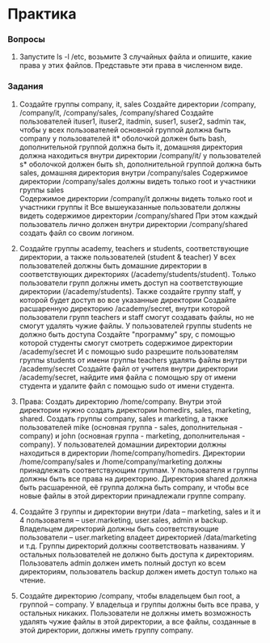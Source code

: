 # Практика

### Вопросы

1. Запустите ls -l /etc, возьмите 3 случайных файла и опишите, какие права у этих файлов. Представьте эти права в численном виде. 

### Задания

1. Создайте группы company, it, sales
Создайте директории /company, /company/it, /company/sales, /company/shared
Создайте пользователей ituser1, ituser2, itadmin, suser1, suser2, sadmin так, чтобы
у всех пользователей основной группой должна быть company
у пользователей it* оболочкой должен быть bash, дополнительной группой должна быть it, домашняя директория должна находиться внутри директории /company/it/
у пользователей s* оболочкой должен быть sh, дополнительной группой должна быть sales, домашняя директория внутри /company/sales
Содержимое директории /company/sales должны видеть только root и участники группы sales  
Содержимое директории /company/it должны видеть только root и участники группы it
Все вышеуказанные пользователи должны видеть содержимое директории /company/shared
При этом каждый пользователь лично должен внутри директории /company/shared создать файл со своим логином.  

2. Создайте группы academy, teachers и students, соответствующие директории, а также пользователей (student & teacher)
У всех пользователей должны быть домашние директории в соответствующих директориях (/academy/students/student). Только пользователи групп должны иметь доступ на соответствующие директории (/academy/students). 
Также создайте группу staff, у которой будет доступ во все указанные директории
Создайте расшаренную директорию /academy/secret, внутри которой пользователи групп teachers и staff смогут создавать файлы, но не смогут удалять чужие файлы. У пользователей группы students не должно быть доступа
Создайте "программу" spy, с помощью которой студенты смогут смотреть содержимое директории /academy/secret
И с помощью sudo разрешите пользователям группы students от имени группы teachers удалять файлы внутри /academy/secret
Создайте файл от учителя внутри директории /academy/secret, найдите имя файла с помощью spy от имени студента и удалите файл с помощью sudo от имени студента.

3. Права: Создать директорию /home/company. Внутри этой директории нужно создать директории homedirs, sales, marketing, shared. Создать группы company, sales и marketing, а также пользователей mike (основная группа - sales, дополнительная - company) и john (основная группа - marketing, дополнительная - company). У пользователей домашнии директории должны находиться в директории /home/company/homedirs. Директории /home/company/sales и /home/company/marketing должны принадлежать соответствующим группам. У пользователя и группы должны быть все права на директорию. Директория shared должна быть расшаренной, её группа должна быть company, и чтобы все новые файлы в этой директории принадлежали группе company.

1. Создайте 3 группы и директории внутри /data – marketing, sales и it и 4 пользователя – user.marketing, user.sales, admin и backup. Владельцем директорий должны быть соответствующие пользователи – user.marketing владеет директорией /data/marketing и т.д. Группы директорий должны соответствовать названиям. У остальных пользователей не должно быть доступа к директориям. Пользователь admin должен иметь полный доступ ко всем директориям, пользователь backup должен иметь доступ только на чтение.

2. Создайте директорию /company, чтобы владельцем был root, а группой – company. У владельца и группы должны быть все права, у остальных никаких. Пользователи не должны иметь возможность удалять чужие файлы в этой директории, а все файлы, созданные в этой директории, должны иметь группу company.
